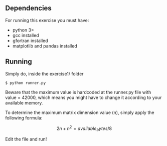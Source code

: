 ## Dependencies
For running this exercise you must have:
- python 3>
- gcc installed
- gfortran installed
- matplotlib and pandas installed

## Running
Simply do, inside the exercise1/ folder
```shell
$ python runner.py
```

Beware that the maximum value is hardcoded at the runner.py file with value = 42000, which means
you might have to change it according to your available memory.


To determine the maximum matrix dimension value (n), simply apply the following formula:

```math
2n + n^2 = available_bytes / 8
```

Edit the file and run!

